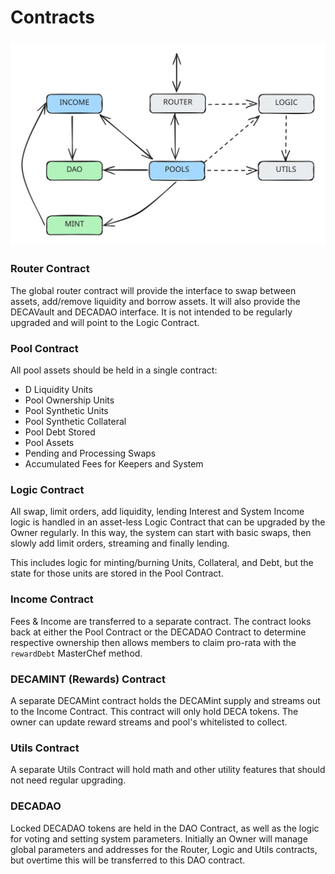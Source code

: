 # Contracts

###

<img src="../.gitbook/assets/file.excalidraw (6).svg" alt="" class="gitbook-drawing">

### Router Contract

The global router contract will provide the interface to swap between assets, add/remove liquidity and borrow assets. It will also provide the DECAVault and DECADAO interface. It is not intended to be regularly upgraded and will point to the Logic Contract.&#x20;

### Pool Contract

All pool assets should be held in a single contract:

* D Liquidity Units
* Pool Ownership Units
* Pool Synthetic Units
* Pool Synthetic Collateral
* Pool Debt Stored
* Pool Assets&#x20;
* Pending and Processing Swaps
* Accumulated Fees for Keepers and System

### Logic Contract

All swap, limit orders, add liquidity, lending Interest and System Income logic is handled in an asset-less Logic Contract that can be upgraded by the Owner regularly. In this way, the system can start with basic swaps, then slowly add limit orders, streaming and finally lending.&#x20;

This includes logic for minting/burning Units, Collateral, and Debt, but the state for those units are stored in the Pool Contract.&#x20;

### Income Contract

Fees & Income are transferred to a separate contract. The contract looks back at either the Pool Contract or the DECADAO Contract to determine respective ownership then allows members to claim pro-rata with the `rewardDebt` MasterChef method.&#x20;

### DECAMINT (Rewards) Contract

A separate DECAMint contract holds the DECAMint supply and streams out to the Income Contract. This contract will only hold DECA tokens. The owner can update reward streams and pool's whitelisted to collect.&#x20;

### Utils Contract

A separate Utils Contract will hold math and other utility features that should not need regular upgrading.&#x20;

### DECADAO

Locked DECADAO tokens are held in the DAO Contract, as well as the logic for voting and setting system parameters. Initially an Owner will manage global parameters and addresses for the Router, Logic and Utils contracts, but overtime this will be transferred to this DAO contract.
